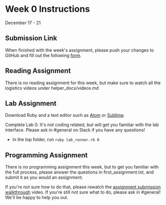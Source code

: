 # Week 0 Instructions

December 17 - 21

## Submission Link

When finished with the week's assignment, please push your changes to GitHub and fill out the following <a href="https://goo.gl/forms/asQk1RaztCCzn9tY2">form</a>.

## Reading Assignment

There is no reading assignment for this week, but make sure to watch all the logistics videos under helper_docs/videos.md

## Lab Assignment

Download Ruby and a text editor such as <a href="https://atom.io/">Atom</a> or <a href="https://www.sublimetext.com/3">Sublime</a>.

Complete Lab 0. It's not coding related, but will get you familiar with the lab interface. Please ask in #general on Slack if you have any questions!

- In the top folder, run `ruby lab_runner.rb 0`

## Programming Assignment

There is no programming assignment this week, but to get you familiar with the full process, please answer the questions in first_assignment.txt, and submit it as you would an assignment.

If you're not sure how to do that, please rewatch the <a href="https://youtu.be/UJJInRzrnJk">assignment submission walkthrough</a> video. If you're still not sure what to do, please ask in #general! We'll be happy to help you out.
